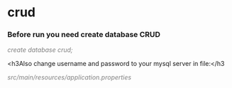 # crud

<h3>Before run you need create database CRUD</h3>
    
<i style="color: gray">create database crud;</i>

<h3Also change username and password to your mysql server in file:</h3

<i style="color: gray">src/main/resources/application.properties</i>

